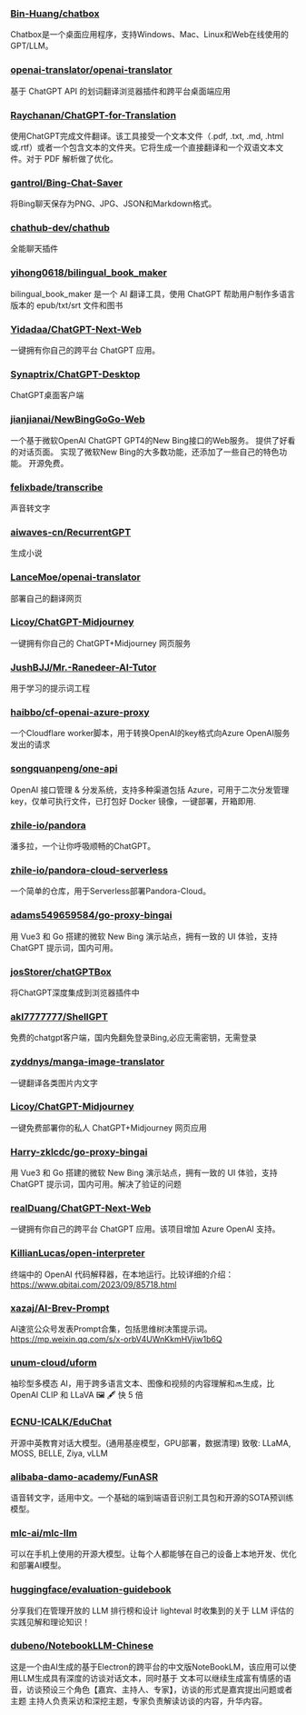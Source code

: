 ### [Bin-Huang/chatbox](https://github.com/Bin-Huang/chatbox)
Chatbox是一个桌面应用程序，支持Windows、Mac、Linux和Web在线使用的GPT/LLM。
### [openai-translator/openai-translator](https://github.com/openai-translator/openai-translator)
基于 ChatGPT API 的划词翻译浏览器插件和跨平台桌面端应用
### [Raychanan/ChatGPT-for-Translation](https://github.com/Raychanan/ChatGPT-for-Translation)
使用ChatGPT完成文件翻译。该工具接受一个文本文件（.pdf, .txt, .md, .html或.rtf）或者一个包含文本的文件夹。它将生成一个直接翻译和一个双语文本文件。对于 PDF 解析做了优化。
### [gantrol/Bing-Chat-Saver](https://github.com/gantrol/Bing-Chat-Saver)
将Bing聊天保存为PNG、JPG、JSON和Markdown格式。
### [chathub-dev/chathub](https://github.com/chathub-dev/chathub)
全能聊天插件
### [yihong0618/bilingual_book_maker](https://github.com/yihong0618/bilingual_book_maker)
bilingual_book_maker 是一个 AI 翻译工具，使用 ChatGPT 帮助用户制作多语言版本的 epub/txt/srt 文件和图书
### [Yidadaa/ChatGPT-Next-Web](https://github.com/Yidadaa/ChatGPT-Next-Web)
一键拥有你自己的跨平台 ChatGPT 应用。
### [Synaptrix/ChatGPT-Desktop](https://github.com/Synaptrix/ChatGPT-Desktop)
ChatGPT桌面客户端
### [jianjianai/NewBingGoGo-Web](https://github.com/jianjianai/NewBingGoGo-Web)
一个基于微软OpenAI ChatGPT GPT4的New Bing接口的Web服务。 提供了好看的对话页面。 实现了微软New Bing的大多数功能，还添加了一些自己的特色功能。 开源免费。
### [felixbade/transcribe](https://github.com/felixbade/transcribe)
声音转文字
### [aiwaves-cn/RecurrentGPT](https://github.com/aiwaves-cn/RecurrentGPT)
生成小说
### [LanceMoe/openai-translator](https://github.com/LanceMoe/openai-translator)
部署自己的翻译网页
### [Licoy/ChatGPT-Midjourney](https://github.com/Licoy/ChatGPT-Midjourney)
一键拥有你自己的 ChatGPT+Midjourney 网页服务
### [JushBJJ/Mr.-Ranedeer-AI-Tutor](https://github.com/JushBJJ/Mr.-Ranedeer-AI-Tutor)
用于学习的提示词工程
### [haibbo/cf-openai-azure-proxy](https://github.com/haibbo/cf-openai-azure-proxy)
一个Cloudflare worker脚本，用于转换OpenAI的key格式向Azure OpenAI服务发出的请求
### [songquanpeng/one-api](https://github.com/songquanpeng/one-api)
OpenAI 接口管理 & 分发系统，支持多种渠道包括 Azure，可用于二次分发管理 key，仅单可执行文件，已打包好 Docker 镜像，一键部署，开箱即用.
### [zhile-io/pandora](https://github.com/zhile-io/pandora)
潘多拉，一个让你呼吸顺畅的ChatGPT。
### [zhile-io/pandora-cloud-serverless](https://github.com/zhile-io/pandora-cloud-serverless)
一个简单的仓库，用于Serverless部署Pandora-Cloud。
### [adams549659584/go-proxy-bingai](https://github.com/adams549659584/go-proxy-bingai)
用 Vue3 和 Go 搭建的微软 New Bing 演示站点，拥有一致的 UI 体验，支持 ChatGPT 提示词，国内可用。
### [josStorer/chatGPTBox](https://github.com/josStorer/chatGPTBox)
将ChatGPT深度集成到浏览器插件中
### [akl7777777/ShellGPT](https://github.com/akl7777777/ShellGPT)
免费的chatgpt客户端，国内免翻免登录Bing,必应无需密钥，无需登录
### [zyddnys/manga-image-translator](https://github.com/zyddnys/manga-image-translator)
一键翻译各类图片内文字
### [Licoy/ChatGPT-Midjourney](https://github.com/Licoy/ChatGPT-Midjourney)
一键免费部署你的私人 ChatGPT+Midjourney 网页应用
### [Harry-zklcdc/go-proxy-bingai](https://github.com/Harry-zklcdc/go-proxy-bingai)
用 Vue3 和 Go 搭建的微软 New Bing 演示站点，拥有一致的 UI 体验，支持 ChatGPT 提示词，国内可用。解决了验证的问题
### [realDuang/ChatGPT-Next-Web](https://github.com/realDuang/ChatGPT-Next-Web)
一键拥有你自己的跨平台 ChatGPT 应用。该项目增加 Azure OpenAI 支持。
### [KillianLucas/open-interpreter](https://github.com/KillianLucas/open-interpreter/)
终端中的 OpenAI 代码解释器，在本地运行。比较详细的介绍：https://www.qbitai.com/2023/09/85718.html
### [xazaj/AI-Brev-Prompt](https://github.com/xazaj/AI-Brev-Prompt)
AI速览公众号发表Prompt合集，包括思维树决策提示词。https://mp.weixin.qq.com/s/x-orbV4UWnKkmHVjiw1b6Q
### [unum-cloud/uform](https://github.com/unum-cloud/uform?tab=readme-ov-file#decoder)
袖珍型多模态 AI，用于跨多语言文本、图像和视频的内容理解和🔜生成，比 OpenAI CLIP 和 LLaVA 🖼️ 🖋️ 快 5 倍
### [ECNU-ICALK/EduChat](https://github.com/ECNU-ICALK/EduChat)
开源中英教育对话大模型。(通用基座模型，GPU部署，数据清理) 致敬: LLaMA, MOSS, BELLE, Ziya, vLLM
### [alibaba-damo-academy/FunASR](https://github.com/alibaba-damo-academy/FunASR)
语音转文字，适用中文。一个基础的端到端语音识别工具包和开源的SOTA预训练模型。
### [mlc-ai/mlc-llm](https://github.com/mlc-ai/mlc-llm)
可以在手机上使用的开源大模型。让每个人都能够在自己的设备上本地开发、优化和部署AI模型。
### [huggingface/evaluation-guidebook](https://github.com/huggingface/evaluation-guidebook)
分享我们在管理开放的 LLM 排行榜和设计 lighteval 时收集到的关于 LLM 评估的实践见解和理论知识！
### [dubeno/NotebookLLM-Chinese](https://github.com/dubeno/NotebookLLM-Chinese)
这是一个由AI生成的基于Electron的跨平台的中文版NoteBookLM，该应用可以使用LLM生成具有深度的访谈对话文本，同时基于 文本可以继续生成富有情感的语音，访谈预设三个角色【嘉宾、主持人、专家】，访谈的形式是嘉宾提出问题或者主题 主持人负责采访和深挖主题，专家负责解读访谈的内容，升华内容。
